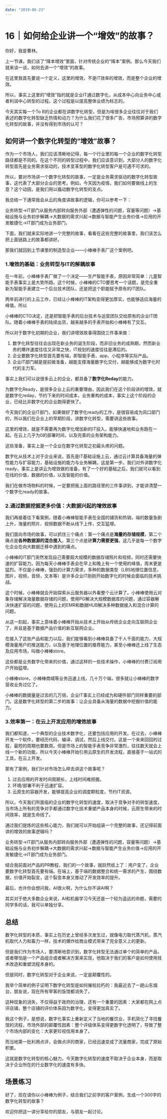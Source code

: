 ```yaml
---
date: "2019-06-23"
---  
```

      
# 16｜如何给企业讲一个“增效”的故事？
你好，我是曹林。

上一节课，我们谈了“降本增效”里面，针对传统企业的“降本”案例。那么今天我们就来谈一谈，如何去讲一个“增效”的故事。

在这里我首先要说一个定义，这里的增效，不是IT效率的增效，而是整个企业的增效。

所以，事实上这里的“增效”指的就是企业IT通过数字化，从成本中心向业务中心或者利润中心转型的过程。这个过程是以提高整体业绩为标志的。

今天其实每一个To B的企业都在讲数字化转型，但是为啥很多企业往往对于我们表述的数字化转型缺乏热情和动力？为什么我们花了很多广告，市场预算讲的数字化转型的故事，并没有得到市场的认可？

## 如何讲一个数字化转型的“增效”故事？

作为一个市场人，我们应该清晰地记得，每一个行业里的每一个企业的数字化转型路径都是不同的。在这个不同的转型过程中，我们应该意识到，大部分人的数字化转型首先是业务需求驱动的，技术变革型的数字化转型客户是可遇不可求的。

所以，要对市场讲一个数字化转型的故事，一定是业务需求驱动的数字化转型故事，这代表了大部分企业的思考。例如，今天因为疫情，我们如何要做线上的生意？这个动因，是我们用以撬动数字化转型的支点。

我总结一下通常我会从云的角度讲故事的逻辑，你可以参考一下：

<!-- [[[read_end]]] -->

业务转型→IT部门从服务内部转向服务外部（遭遇弹性的问题，容量等问题）→基础设施与业务初步解耦→大数据的需求兴起→数据与智能产生业务价值→应用的开发敏捷化→IT部门成为业务部门。

下面，我们就来实际地讲一个完整的故事，看看在这些完整的故事里，我们该怎么把上面链路上的故事都讲好。

那我们就回到上节课里的制造型企业——小棒棒手表厂这个案例吧。

### 1.增效的基础：业务转型与IT的解耦故事

在一年前，小棒棒手表厂做了一个决定——生产智能手表，原因非常简单：儿童智能手表事实上是大势所趋。这个时候，小棒棒的CTO要思考一个话题，是完全重新为智能手表建立一个后台技术团队，还是把这个职能赋予原有的IT团队。

两年前进行的上云工作，已经让小棒棒的IT架构变得更加厚实，也能够适应海量的峰值，所以

小棒棒的CTO决定，还是把智能手表的后台技术与运营团队交给原有的企业IT团队。随着小棒棒手表的陆续出货，越来越多的手表开始和小棒棒有了交互。

所以对于数字化初期的企业，我们讲增效故事得围绕三件事来做：

1.  数字化转型往往会出现在新业务的诞生阶段，而非旧业务的成熟期，然而新业务的爆炸速度往往又非常之快，IT规划的速度往往是滞后的。
2.  企业要数字化转型首先要有端，即智能手表、app、小程序等实际产品。
3.  企业IT部门越是提前做准备，越能支撑海量数字化交付，越能够成为数字化时代的主力军。

事实上我们可以说很多云上的企业，都具备了**数字化Reday**的能力。

为数字化Ready，是很多企业上云的重要理由，因此我们在这个阶段讲的增效，就是数字化reday，节约下来的时间成本，业务重构的成本，事实上这个阶段的企业，已经比非数字化的企业跑得更快了。

今天我们的企业IT部门，如果做好了数字化ready的工作，是很容易成为风口部门的，所以我们在企业上的早期阶段，讲数字化转型，需要讲这些故事。

这里的增效，就是不需要再为数字化增加新的IT投入，能够快速地和业务跑在一起。在云上几乎为0的部署时间，以及完善的业务架构能力。

这些准备，事实上是一个企业在数字化转型之初最头疼的问题。

数字化从技术上对于企业来说，首先是IT基础设施上云，通过云计算具备海量的弹性能力与扩容能力，基础设施的能力与业务解耦，这是第一步。我们对外讲数字化ready，事实上是讲云为增效做的准备，有了一个好的基础之后，我们就可以看到在线的价值，数据的价值，以及智能的价值。

我们在做市场物料的时候，一定要把我上面的路径里的三件事讲到，才能讲清楚一个数字化ready的故事。

### 2.通过数据挖掘更多价值：大数据兴起的增效故事

我们再接着往下看案例，随着小棒棒智能手表在全国的铺货和热销，端的数量急剧上升，海量的照片、视频数据不断从线下上传，交互猛增。

我们面向市场的故事，可以抓住三个痛点：第一个痛点是**海量的存储规模**，第二个痛点是**各种数据源的混合接入**，第三个点是**计算力需要更强**，这几乎是每一个数字化企业在向大数据迁移中遇到的痛点。

小棒棒的IT部门突然发现自己需要超大规模的数据存储照片和视频，同时还需要快速的扩容能力。因为每天小棒棒手表会在早上和晚上有一个使用的峰值，周末更是猛烈。不仅是小棒棒，强劲的计算力需求，多种的数据类型（LBS地理位置信息，图片，视频，音频，文本等）是许多企业IT刚刚开始数字化的时候会面临的技术挑战。

这个时候，小棒棒就会开始探索从云服务器以外看整个云计算了。小棒棒使用云对象存储解决海量数据存储的问题，使用PG解决大规模数据库的问题，通过容器解决快速扩容的问题，使用云上的EMR和数据HUB解决多种数据接入和混合计算的问题。

从这一刻起，事实上意味着小棒棒开始从技术上开始从传统企业走向互联网企业了，并且是基于数据产品价值的新互联网企业。

在接入了这些产品和能力以后，我们能够看到小棒棒具备了千人千面的能力，大规模海量用户的推送能力，以及基于地理位置的推荐能力，甚至小棒棒还上线了生态及应用市场，叫做小棒棒store。

这些都是业务数字化带来的价值，通过这样的一些技术操作，小棒棒的付费订阅用户开始猛增。

小棒棒store，小棒棒商城等业务迅速上线，几十万个端，很多就让小棒棒的数字营收业务过亿了。

小棒棒的数据量是过去的几万倍，企业IT事实上已经成为和硬件部门同样重要的部门。这是数字化转型的第二步的故事：让企业具备从海量的数据中挖掘价值的能力。

### 3.效率第一：在云上开发应用的增效故事

我们都知道，一个典型的企业技术数字化，还要包括应用的开发。在过去，小棒棒开发一个软件，要经历代码、编译、调试，然后上线交付。这是一个来来回回的过程，最短的周期也要数周。但是市场上的智能手表竞争非常激烈，往往数天就会上线一个新的功能，所以今天小棒棒开始引用云原生的开发流程，直接基于一站式的工具，在云上开发。

那有了案例，我们针对市场怎么样去讲这个故事呢？

1.  过去应用的开发时间周期长，上线时间难把握。
2.  环境/部署不利于迅速扩容。
3.  云原生的容器开发，能够提高企业的调度颗粒度，节约IT资源。

所以，今天我们所面临的企业的数字化转型的速度，取决于竞争对手的转型速度，当市场上所有的竞争对手都通过数字化技术重塑产品本身的时候，云原生带来的时间效率，就是生命线了。

通过我们提炼的这些核心能力，我们就可以开始组装一个完整的故事，还记得前面讲的增效的故事逻辑吗？

业务转型→IT部门从服务内部转向服务外部（遭遇弹性的问题，容量等问题）→基础设施与业务初步解耦→大数据的需求兴起→数据与智能产生业务价值→应用的开发敏捷化→IT部门成为业务部门。

结合我前面对产品的PR教程，我们的一个故事，就跃然纸上了：用户变了，企业要数字化转型首先要有端。在端上，基于端的数据整合和统一需求的产生，围绕数据，价值开始裂变，这个裂变本身又推动了开发效率的提升。

最后，也许你会想问我，AI很火啊，为什么你不讲AI啊？

其实对于绝大多数企业来说，AI和机器学习今天还是一个较为遥远的命题，需要的同学多的话，我可以单独分享。

## 总结

数字化转型的本质，事实上在历史上曾经多次发生过，就像电力取代蒸汽机，蒸汽机取代人力和畜力一样，技术的爆炸给商业模式带来了完全意义上的更新。

但是我们作为市场人，要清晰地意识到，数字化转型无法通过单个的简单的产品，或者哪怕是一个产品组合或者解决方案来实现，他取决于我们的客户是如何使用技术改造和重塑流程本身的。

但是同时，数字化转型对于企业来说，一定是颠覆性的。

我举个简单的例子证明下数字化转型是如何摧枯拉朽的：我最近去了一趟山东烟台，朋友说，现在所有宰客的饭馆都消失了。

这种现象的消失，不仅得益于政府的治理，还有一个重要的因素：大家都在网上点评店铺，整个店铺的评价体系因为数字化，变得更加真实了。

我这个例子，是想说，数字化事实上重新定义了当地的餐饮业，手机简化了寻找餐馆的流程，市场外部的颠覆性因素：整个评级体系变得更数字化透明了，导致了整个市场内部的变化：大家更珍视信用本身了。

而当地第一批利用点评，会做点评的商家，已经迅速变成了流量商家，完成了原始积累。

这就是数字化转型的核心魅力，今天数字化转型的速度不取决于企业本身，而是取决于企业所在的行业数字化的速度有多快。

## 场景练习

好了，现在请你以小棒棒为例子，结合我们之前学的客户案例，生成一个300字的数字化转型的故事？

欢迎你把这一讲分享给你的朋友，与朋友一起讨论。